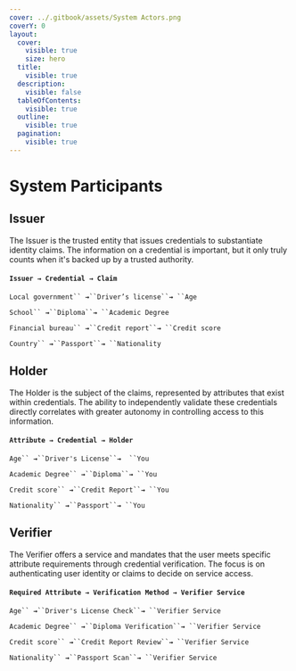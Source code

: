 ```yaml
---
cover: ../.gitbook/assets/System Actors.png
coverY: 0
layout:
  cover:
    visible: true
    size: hero
  title:
    visible: true
  description:
    visible: false
  tableOfContents:
    visible: true
  outline:
    visible: true
  pagination:
    visible: true
---
```


# System Participants

## Issuer

The Issuer is the trusted entity that issues credentials to substantiate identity claims. The information on a credential is important, but it only truly counts when it's backed up by a trusted authority.

#### `Issuer → Credential → Claim`

`Local government`` `**`→`**` ``Driver’s license`` `**`→`**` ``Age`

`School`` `**`→`**` ``Diploma`` `**`→`**` ``Academic Degree`

`Financial bureau`` `**`→`**` ``Credit report`` `**`→`**` ``Credit score`&#x20;

`Country`` `**`→`**` ``Passport`` `**`→`**` ``Nationality`

## Holder

The Holder is the subject of the claims, represented by attributes that exist within credentials. The ability to independently validate these credentials directly correlates with greater autonomy in controlling access to this information.

#### **`Attribute → Credential → Holder`**

`Age`` `**`→`**` ``Driver's License`` `**`→`**`  ``You`

`Academic Degree`` `**`→`**` ``Diploma`` `**`→`**` ``You`

`Credit score`` `**`→`**` ``Credit Report`` `**`→`**` ``You`

`Nationality`` `**`→`**` ``Passport`` `**`→`**` ``You`

## Verifier

The Verifier offers a service and mandates that the user meets specific attribute requirements through credential verification. The focus is on authenticating user identity or claims to decide on service access.

#### **`Required Attribute → Verification Method → Verifier Service`**

`Age`` `**`→`**` ``Driver's License Check`` `**`→`**` ``Verifier Service`

`Academic Degree`` `**`→`**` ``Diploma Verification`` `**`→`**` ``Verifier Service`

`Credit score`` `**`→`**` ``Credit Report Review`` `**`→`**` ``Verifier Service`

`Nationality`` `**`→`**` ``Passport Scan`` `**`→`**` ``Verifier Service`
